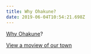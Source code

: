 ```yaml
---
title: Why Ohakune?
date: 2019-06-04T10:54:21.698Z
---
```

[Why Ohakune](http://c1940652.r52.cf0.rackcdn.com/5b038585b8d39a7499001f7c/Why-Ohakune.pdf)?



[View a moview of our town](http://c1940652.r52.cf0.rackcdn.com/5b22fce4ff2a7c6bfc002396/Ohakune.mp4)
